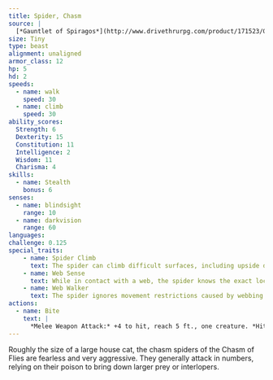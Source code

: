 ```yaml
---
title: Spider, Chasm
source: |
  [*Gauntlet of Spiragos*](http://www.drivethrurpg.com/product/171523/Gauntlet-of-Spiragos-5E-OGL-adventure)
size: Tiny
type: beast
alignment: unaligned
armor_class: 12
hp: 5
hd: 2
speeds:
  - name: walk
    speed: 30
  - name: climb
    speed: 30
ability_scores:
  Strength: 6
  Dexterity: 15
  Constitution: 11
  Intelligence: 2
  Wisdom: 11
  Charisma: 4
skills:
  - name: Stealth
    bonus: 6
senses:
  - name: blindsight
    range: 10
  - name: darkvision
    range: 60
languages:
challenge: 0.125
special_traits:
    - name: Spider Climb
      text: The spider can climb difficult surfaces, including upside down on ceilings, without needing to make an ability check.
    - name: Web Sense
      text: While in contact with a web, the spider knows the exact location of any other creature in contact with the same web.
    - name: Web Walker
      text: The spider ignores movement restrictions caused by webbing.
actions:
  - name: Bite
    text: |
      *Melee Weapon Attack:* +4 to hit, reach 5 ft., one creature. *Hit:* 1 piercing damage, and the target must make a DC 10 Constitution saving throw, taking 5 (2d4) poison damage on a failed save, or half as much damage on a successful one. If the poison damage reduces the target to 0 hit points, the target is stable but poisoned for 1 hour, even after regaining hit points, and is paralyzed while poisoned in this way.
---
```


Roughly the size of a large house cat, the chasm spiders of the Chasm of Flies are fearless and very aggressive. They generally attack in numbers, relying on their poison to bring down larger prey or interlopers.
